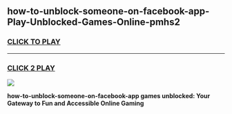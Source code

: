 
## how-to-unblock-someone-on-facebook-app-Play-Unblocked-Games-Online-pmhs2
<h3>
<a href="https://premium76.site?title=how-to-unblock-someone-on-facebook-app&ref=25A">CLICK TO PLAY</a></h3>
<hr>

<h3>
<a href="https://premium76.site?title=how-to-unblock-someone-on-facebook-app&ref=25A">CLICK 2 PLAY</a>
  
</h3>

<a href="https://premium76.site?title=how-to-unblock-someone-on-facebook-app&ref=25A"><img src="https://clearcache.store/games.png"></a>


**how-to-unblock-someone-on-facebook-app games unblocked: Your Gateway to Fun and Accessible Online Gaming**
